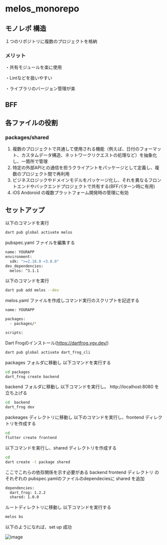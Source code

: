 # melos_monorepo

## モノレポ 構造 
１つのリポジトリに複数のプロジェクトを格納

### メリット
・共有モジュールを楽に使用 
 
・Lintなどを扱いやすい 

・ライブラリのバージョン管理が楽


## BFF


## 各ファイルの役割

###  packages/shared
1. 複数のプロジェクトで共通して使用される機能（例えば、日付のフォーマット、カスタムデータ構造、ネットワークリクエストの処理など）を抽象化し、一箇所で管理
2. 特定の外部APIとの通信を担うクライアントをパッケージとして定義し、複数のプロジェクト間で再利用
3. ビジネスロジックやドメインモデルをパッケージ化し、それを異なるフロントエンドやバックエンドプロジェクトで共有する(BFFパターン時に有用)
4. iOS Andoroid の複数プラットフォーム開発時の管理に有効


## セットアップ
以下のコマンドを実行
```sh
dart pub global activate melos
```

pubspec.yaml ファイルを編集する
```sh
name: YOURAPP
environment:
  sdk: ">=2.18.0 <3.0.0"
dev_dependencies:
  melos: ^3.1.1
```

以下のコマンドを実行
```sh
dart pub add melos --dev
```

melos.yaml ファイルを作成しコマンド実行のスクリプトを記述する
```sh
name: YOURAPP

packages:
  - packages/*

scripts:

```

Dart Frogのインストール(https://dartfrog.vgv.dev/)
```sh
dart pub global activate dart_frog_cli
```

packages フォルダに移動し 以下コマンドを実行する
```sh
cd packages
dart_frog create backend
```

backend フォルダに移動し 以下コマンドを実行し。  http://localhost:8080 を立ち上げる
```sh
cd  backend 
dart_frog dev
```

packeages ディレクトリに移動し 以下のコマンドを実行し、frontend ディレクトリを作成する
```sh
cd  
flutter create frontend
```


以下コマンドを実行し、shared ディレクトリを作成する
```sh
cd  
dart create -t package shared
```

ここでこれらの依存関係を示す必要がある
backend frontend ディレクトリ のそれぞれの pubspec.yamlのファイルのdependeciesに shared を追加
```sh
dependencies:
  dart_frog: 1.2.2
  shared: 1.0.0
```

ルートディレクトリに移動し 以下コマンドを実行する
```sh
melos bs
``` 
以下のようになれば、set up 成功


![image](https://github.com/rensawamo/melos_monorepo/assets/106803080/e721af7c-83b3-430f-a6db-e77a6d8dd27f)
































